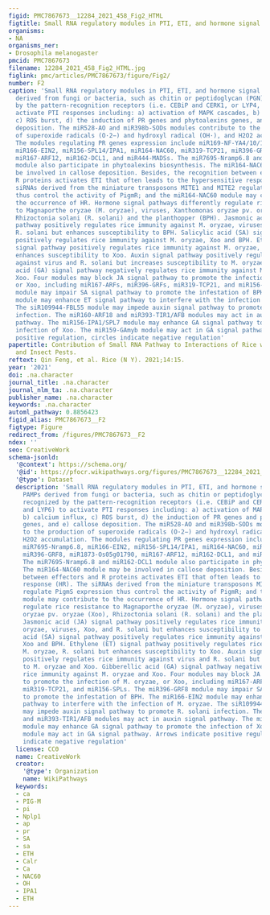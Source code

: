 ```yaml
---
figid: PMC7867673__12284_2021_458_Fig2_HTML
figtitle: Small RNA regulatory modules in PTI, ETI, and hormone signal pathway
organisms:
- NA
organisms_ner:
- Drosophila melanogaster
pmcid: PMC7867673
filename: 12284_2021_458_Fig2_HTML.jpg
figlink: pmc/articles/PMC7867673/figure/Fig2/
number: F2
caption: 'Small RNA regulatory modules in PTI, ETI, and hormone signal pathway. PAMPs
  derived from fungi or bacteria, such as chitin or peptidoglycan (PGN), are recognized
  by the pattern-recognition receptors (i.e. CEBiP and CERK1, or LYP4, and LYP6) to
  activate PTI responses including: a) activation of MAPK cascades, b) calcium influx,
  c) ROS burst, d) the induction of PR genes and phytoalexins genes, and e) callose
  deposition. The miR528-AO and miR398b-SODs modules contribute to the production
  of superoxide radicals (O·2−) and hydroxyl radical (OH·), and H2O2 accumulation.
  The modules regulating PR genes expression include miR169-NF-YA4/10/11, miR7695-Nramp6.8,
  miR166-EIN2, miR156-SPL14/IPA1, miR164-NAC60, miR319-TCP21, miR396-GRF8, miR1873-Os05g01790,
  miR167-ARF12, miR162-DCL1, and miR444-MADSs. The miR7695-Nramp6.8 and miR162-DCL1
  module also participate in phytoalexins biosynthesis. The miR164-NAC60 module may
  be involved in callose deposition. Besides, the recognition between effectors and
  R proteins activates ETI that often leads to the hypersensitive response (HR). The
  siRNAs derived from the miniature transposons MITE1 and MITE2 regulate PigmS expression
  thus control the activity of PigmR; and the miR164-NAC60 module may contribute to
  the occurrence of HR. Hormone signal pathways differently regulate rice resistance
  to Magnaporthe oryzae (M. oryzae), viruses, Xanthomonas oryzae pv. oryzae (Xoo),
  Rhizoctonia solani (R. solani) and the planthopper (BPH). Jasmonic acid (JA) signal
  pathway positively regulates rice immunity against M. oryzae, viruses, Xoo, and
  R. solani but enhances susceptibility to BPH. Salicylic acid (SA) signal pathway
  positively regulates rice immunity against M. oryzae, Xoo and BPH. Ethylene (ET)
  signal pathway positively regulates rice immunity against M. oryzae, R. solani but
  enhances susceptibility to Xoo. Auxin signal pathway positively regulates rice immunity
  against virus and R. solani but increases susceptibility to M. oryzae and Xoo. Gibberellic
  acid (GA) signal pathway negatively regulates rice immunity against M. oryzae and
  Xoo. Four modules may block JA signal pathway to promote the infection of M. oryzae,
  or Xoo, including miR167-ARFs, miR396-GRFs, miR319-TCP21, and miR156-SPLs. The miR396-GRF8
  module may impair SA signal pathway to promote the infestation of BPH. The miR166-EIN2
  module may enhance ET signal pathway to interfere with the infection of M. oryzae.
  The siR109944-FBL55 module may impede auxin signal pathway to promote R. solani
  infection. The miR160-ARF18 and miR393-TIR1/AFB modules may act in auxin signal
  pathway. The miR156-IPA1/SPL7 module may enhance GA signal pathway to promote the
  infection of Xoo. The miR159-GAmyb module may act in GA signal pathway. Arrows indicate
  positive regulation, circles indicate negative regulation'
papertitle: Contribution of Small RNA Pathway to Interactions of Rice with Pathogens
  and Insect Pests.
reftext: Qin Feng, et al. Rice (N Y). 2021;14:15.
year: '2021'
doi: .na.character
journal_title: .na.character
journal_nlm_ta: .na.character
publisher_name: .na.character
keywords: .na.character
automl_pathway: 0.8856423
figid_alias: PMC7867673__F2
figtype: Figure
redirect_from: /figures/PMC7867673__F2
ndex: ''
seo: CreativeWork
schema-jsonld:
  '@context': https://schema.org/
  '@id': https://pfocr.wikipathways.org/figures/PMC7867673__12284_2021_458_Fig2_HTML.html
  '@type': Dataset
  description: 'Small RNA regulatory modules in PTI, ETI, and hormone signal pathway.
    PAMPs derived from fungi or bacteria, such as chitin or peptidoglycan (PGN), are
    recognized by the pattern-recognition receptors (i.e. CEBiP and CERK1, or LYP4,
    and LYP6) to activate PTI responses including: a) activation of MAPK cascades,
    b) calcium influx, c) ROS burst, d) the induction of PR genes and phytoalexins
    genes, and e) callose deposition. The miR528-AO and miR398b-SODs modules contribute
    to the production of superoxide radicals (O·2−) and hydroxyl radical (OH·), and
    H2O2 accumulation. The modules regulating PR genes expression include miR169-NF-YA4/10/11,
    miR7695-Nramp6.8, miR166-EIN2, miR156-SPL14/IPA1, miR164-NAC60, miR319-TCP21,
    miR396-GRF8, miR1873-Os05g01790, miR167-ARF12, miR162-DCL1, and miR444-MADSs.
    The miR7695-Nramp6.8 and miR162-DCL1 module also participate in phytoalexins biosynthesis.
    The miR164-NAC60 module may be involved in callose deposition. Besides, the recognition
    between effectors and R proteins activates ETI that often leads to the hypersensitive
    response (HR). The siRNAs derived from the miniature transposons MITE1 and MITE2
    regulate PigmS expression thus control the activity of PigmR; and the miR164-NAC60
    module may contribute to the occurrence of HR. Hormone signal pathways differently
    regulate rice resistance to Magnaporthe oryzae (M. oryzae), viruses, Xanthomonas
    oryzae pv. oryzae (Xoo), Rhizoctonia solani (R. solani) and the planthopper (BPH).
    Jasmonic acid (JA) signal pathway positively regulates rice immunity against M.
    oryzae, viruses, Xoo, and R. solani but enhances susceptibility to BPH. Salicylic
    acid (SA) signal pathway positively regulates rice immunity against M. oryzae,
    Xoo and BPH. Ethylene (ET) signal pathway positively regulates rice immunity against
    M. oryzae, R. solani but enhances susceptibility to Xoo. Auxin signal pathway
    positively regulates rice immunity against virus and R. solani but increases susceptibility
    to M. oryzae and Xoo. Gibberellic acid (GA) signal pathway negatively regulates
    rice immunity against M. oryzae and Xoo. Four modules may block JA signal pathway
    to promote the infection of M. oryzae, or Xoo, including miR167-ARFs, miR396-GRFs,
    miR319-TCP21, and miR156-SPLs. The miR396-GRF8 module may impair SA signal pathway
    to promote the infestation of BPH. The miR166-EIN2 module may enhance ET signal
    pathway to interfere with the infection of M. oryzae. The siR109944-FBL55 module
    may impede auxin signal pathway to promote R. solani infection. The miR160-ARF18
    and miR393-TIR1/AFB modules may act in auxin signal pathway. The miR156-IPA1/SPL7
    module may enhance GA signal pathway to promote the infection of Xoo. The miR159-GAmyb
    module may act in GA signal pathway. Arrows indicate positive regulation, circles
    indicate negative regulation'
  license: CC0
  name: CreativeWork
  creator:
    '@type': Organization
    name: WikiPathways
  keywords:
  - ca
  - PIG-M
  - pi
  - Nplp1
  - ap
  - pr
  - SA
  - sa
  - ETH
  - Calr
  - Ca
  - NAC60
  - OH
  - IPA1
  - ETH
---
```

